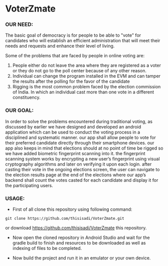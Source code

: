 # VoterZmate

### **OUR NEED:**

The basic goal of democracy is for people to be able to "vote" for candidates who will establish an efficient administration that will meet their needs and requests and enhance their level of living. 

Some of the problems that are faced by people in online voting are:

1. People either do not leave the area where they are registered as a voter or they do not go to the poll center because of any other reason.
1. Individual can change the program installed in the EVM and can tamper the results after the polling for the favor of the candidate
1. Rigging is the most common problem faced by the election commission of India. In which an individual cast more than one vote in a different constituency.

### **OUR GOAL:**

In order to solve the problems encountered during traditional voting, as discussed by earlier we have designed and developed an android application which can be used to conduct the voting process in a disciplined and systematic manner. our app shall allow people to vote for their preferred candidate directly through their smartphone devices. our app also keeps in mind that elections should at no point of time be rigged so we have added biometric fingerprint scanning into it. the fingerprint scanning system works by encrypting a new user’s fingerprint using visual cryptography algorithms and later on verifying it upon each login. after casting their vote in the ongoing elections screen, the user can navigate to the election results page at the end of the elections where our app’s backend shall count the votes casted for each candidate and display it for the participating users.

### **USAGE:**

- First of all clone this repository using following command:

```git clone https://github.com/thisisadi/VoterZmate.git```

or download https://github.com/thisisadi/VoterZmate this repository.


- Now open the cloned repository in Android Studio and wait for the gradle build to finish and resources to be downloaded as well as indexing of files to be completed. 


- Now build the project and run it in an emulator or your own device.
